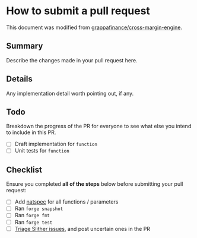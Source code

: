 # How to submit a pull request

This document was modified from [grappafinance/cross-margin-engine](https://github.com/grappafinance/cross-margin-engine).

## Summary

Describe the changes made in your pull request here.

## Details

Any implementation detail worth pointing out, if any.

## Todo

Breakdown the progress of the PR for everyone to see what else you intend to include in this PR.

- [ ] Draft implementation for `function`
- [ ] Unit tests for `function`

## Checklist

Ensure you completed **all of the steps** below before submitting your pull request:

- [ ] Add [natspec](https://docs.soliditylang.org/en/latest/natspec-format.html) for all functions / parameters
- [ ] Ran `forge snapshot`
- [ ] Ran `forge fmt`
- [ ] Ran `forge test`
- [ ] [Triage Slither issues](../README.md#triage-issues), and post uncertain ones in the PR
